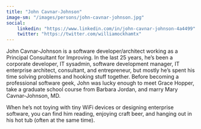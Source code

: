 ```yaml
---
title: "John Cavnar-Johnson"
image-sm: "/images/persons/john-cavnar-johnson.jpg"
social:
    linkedin: "https://www.linkedin.com/in/john-cavnar-johnson-4a4499"
    twitter: "https://twitter.com/williamockhamtx"
---
```

John Cavnar-Johnson is a software developer/architect working as a Principal Consultant for Improving. 
In the last 25 years, he’s been a corporate developer, IT sysadmin, software development manager, 
IT enterprise architect, consultant, and entrepreneur, but mostly he’s spent his time solving 
problems and hooking stuff together. Before becoming a professional software geek, John was lucky 
enough to meet Grace Hopper, take a graduate school course from Barbara Jordan, and marry Mary 
Cavnar-Johnson, MD.
 
When he’s not toying with tiny WiFi devices or designing enterprise software, you can 
find him reading, enjoying craft beer, and hanging out in his hot tub (often at the same time).